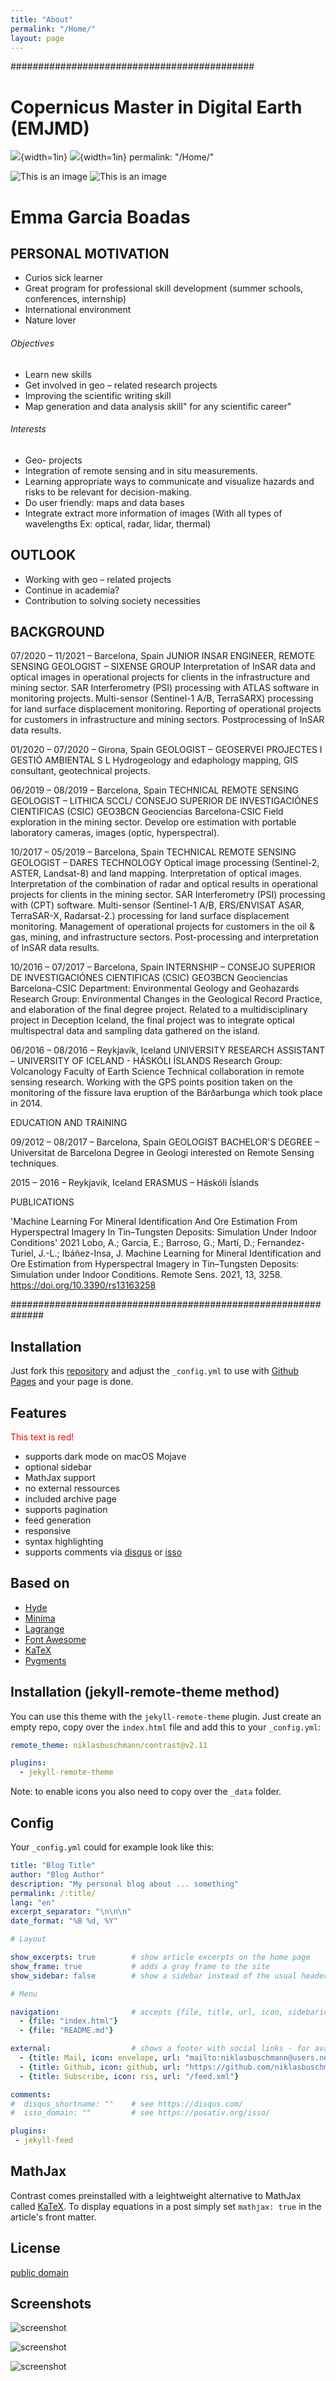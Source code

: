 ```yaml
---
title: "About"
permalink: "/Home/"
layout: page
---
```

############################################

# Copernicus Master in Digital Earth (EMJMD)

![]([logo.jpg](https://wayback.archive-it.org/12090/20210123162101mp_/https://eacea.ec.europa.eu/sites/eacea-site/files/logosbeneficaireserasmusleft_withthesupport-01_0.jpg)){width=1in} 
  ![]([logo.jpg](https://www.eduacademy.at/zgis/pluginfile.php/3623/mod_resource/content/1/PLUS%20Logo%20englisch%20Farbe.jpg)){width=1in} 
permalink: "/Home/"

![This is an image](https://wayback.archive-it.org/12090/20210123162101mp_/https://eacea.ec.europa.eu/sites/eacea-site/files/logosbeneficaireserasmusleft_withthesupport-01_0.jpg)
![This is an image](https://www.eduacademy.at/zgis/pluginfile.php/3623/mod_resource/content/1/PLUS%20Logo%20englisch%20Farbe.jpg)
# Emma Garcia Boadas
## PERSONAL MOTIVATION 
-	Curios sick learner
-	Great program for professional skill development (summer schools, conferences, internship)
-	International environment 
-	Nature lover
	
###### Objectives
-	Learn new skills
-	Get involved in geo – related research projects
-	Improving the scientific writing skill
-	Map generation and data analysis skill" for any scientific career"

###### Interests
- Geo- projects 
- Integration of remote sensing and in situ measurements. 
- Learning appropriate ways to communicate and visualize hazards and risks to be relevant for decision-making.	
- Do user friendly: maps and data bases
- Integrate extract more information of images (With all types of wavelengths Ex: optical, radar, lidar, thermal)

## OUTLOOK
-	Working with geo – related projects
-	Continue in academia?
-	Contribution to solving society necessities

## BACKGROUND
07/2020 – 11/2021 – Barcelona, Spain
JUNIOR INSAR ENGINEER, REMOTE SENSING GEOLOGIST – SIXENSE GROUP
Interpretation of InSAR data and optical images in operational projects for clients in the infrastructure and mining sector.
SAR Interferometry (PSI) processing with ATLAS software in monitoring projects. Multi-sensor (Sentinel-1 A/B, TerraSARX)
processing for land surface displacement monitoring. Reporting of operational projects for customers in
infrastructure and mining sectors. Postprocessing of InSAR data results.

01/2020 – 07/2020 – Girona, Spain
GEOLOGIST – GEOSERVEI PROJECTES I GESTIÓ AMBIENTAL S L
Hydrogeology and edaphology mapping, GIS consultant, geotechnical projects.

06/2019 – 08/2019 – Barcelona, Spain
TECHNICAL REMOTE SENSING GEOLOGIST – LITHICA SCCL/ CONSEJO SUPERIOR DE INVESTIGACIÓNES CIENTIFICAS
(CSIC)
GEO3BCN Geociencias Barcelona-CSIC
Field exploration in the mining sector. Develop ore estimation with portable laboratory cameras, images (optic,
hyperspectral).

10/2017 – 05/2019 – Barcelona, Spain
TECHNICAL REMOTE SENSING GEOLOGIST – DARES TECHNOLOGY
Optical image processing (Sentinel-2, ASTER, Landsat-8) and land mapping. Interpretation of optical images.
Interpretation of the combination of radar and optical results in operational projects for clients in the mining sector.
SAR Interferometry (PSI) processing with (CPT) software. Multi-sensor (Sentinel-1 A/B, ERS/ENVISAT ASAR, TerraSAR-X,
Radarsat-2.) processing for land surface displacement monitoring. Management of operational projects for customers in
the oil & gas, mining, and infrastructure sectors. Post-processing and interpretation of InSAR data results.

10/2016 – 07/2017 – Barcelona, Spain
INTERNSHIP – CONSEJO SUPERIOR DE INVESTIGACIÓNES CIENTIFICAS (CSIC)
GEO3BCN Geociencias Barcelona-CSIC
Department: Environmental Geology and Geohazards
Research Group: Environmental Changes in the Geological Record
Practice, and elaboration of the final degree project. Related to a multidisciplinary project in Deception Iceland, the final
project was to integrate optical multispectral data and sampling data gathered on the island.

06/2016 – 08/2016 – Reykjavík, Iceland
UNIVERSITY RESEARCH ASSISTANT – UNIVERSITY OF ICELAND - HÁSKÓLI ÍSLANDS
Research Group: Volcanology
Faculty of Earth Science
Technical collaboration in remote sensing research. Working with the GPS points position taken on the monitoring of the fissure lava eruption of the Bárðarbunga which took place in 2014.



EDUCATION AND TRAINING

09/2012 – 08/2017 – Barcelona, Spain
GEOLOGIST BACHELOR'S DEGREE – Universitat de Barcelona
Degree in Geologi interested on Remote Sensing techniques.


2015 – 2016 – Reykjavik, Iceland
ERASMUS – Háskóli Íslands


PUBLICATIONS

'Machine Learning For Mineral Identification And Ore Estimation From Hyperspectral Imagery In Tin–Tungsten
Deposits: Simulation Under Indoor Conditions'
2021
Lobo, A.; Garcia, E.; Barroso, G.; Martí, D.; Fernandez-Turiel, J.-L.; Ibáñez-Insa, J. Machine Learning for Mineral
Identification and Ore Estimation from Hyperspectral Imagery in Tin–Tungsten Deposits: Simulation under Indoor
Conditions. Remote Sens. 2021, 13, 3258. https://doi.org/10.3390/rs13163258

##############################################################
## Installation

Just fork this [repository](https://github.com/niklasbuschmann/contrast) and adjust the `_config.yml` to use with [Github Pages](https://pages.github.com/) and your page is done.

## Features

<font color="red">This text is red!</font>
 - supports dark mode on macOS Mojave
 - optional sidebar
 - MathJax support
 - no external ressources
 - included archive page
 - supports pagination
 - feed generation
 - responsive
 - syntax highlighting
 - supports comments via [disqus](https://disqus.com/) or [isso](http://posativ.org/isso/)

## Based on

- [Hyde](https://github.com/poole/hyde)
- [Minima](https://github.com/jekyll/minima)
- [Lagrange](https://github.com/LeNPaul/Lagrange)
- [Font Awesome](http://fontawesome.io/)
- [KaTeX](https://katex.org/)
- [Pygments](https://github.com/richleland/pygments-css)

## Installation (jekyll-remote-theme method)

You can use this theme with the `jekyll-remote-theme` plugin. Just create an empty repo, copy over the `index.html` file and add this to your `_config.yml`:

```yaml
remote_theme: niklasbuschmann/contrast@v2.11

plugins:
  - jekyll-remote-theme
```

Note: to enable icons you also need to copy over the `_data` folder.

## Config

Your `_config.yml` could for example look like this:

```yaml
title: "Blog Title"
author: "Blog Author"
description: "My personal blog about ... something"
permalink: /:title/
lang: "en"
excerpt_separator: "\n\n\n"
date_format: "%B %d, %Y"

# Layout

show_excerpts: true        # show article excerpts on the home page
show_frame: true           # adds a gray frame to the site
show_sidebar: false        # show a sidebar instead of the usual header

# Menu

navigation:                # accepts {file, title, url, icon, sidebaricon}
  - {file: "index.html"}
  - {file: "README.md"}

external:                  # shows a footer with social links - for available icons see fontawesome.com/icons
  - {title: Mail, icon: envelope, url: "mailto:niklasbuschmann@users.noreply.github.com"}
  - {title: Github, icon: github, url: "https://github.com/niklasbuschmann/contrast"}
  - {title: Subscribe, icon: rss, url: "/feed.xml"}

comments:
#  disqus_shortname: ""    # see https://disqus.com/
#  isso_domain: ""         # see https://posativ.org/isso/

plugins:
 - jekyll-feed

```

## MathJax

Contrast comes preinstalled with a leightweight alternative to MathJax called [KaTeX](https://katex.org/). To display equations in a post simply set `mathjax: true` in the article's front matter.

## License

[public domain](http://unlicense.org/)

## Screenshots

![screenshot](https://user-images.githubusercontent.com/4943215/109431850-cd711780-7a08-11eb-8601-2763f2ee6bb4.png)

![screenshot](https://user-images.githubusercontent.com/4943215/109431832-b6cac080-7a08-11eb-9c5e-a058680c23a1.png)

![screenshot](https://user-images.githubusercontent.com/4943215/73125194-5f0b8b80-3fa4-11ea-805c-8387187503ad.png)
